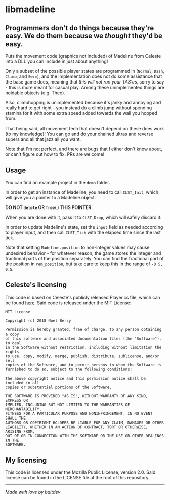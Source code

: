 # libmadeline
Programmers don't do things because they're easy. We do them because we _thought_ they'd be easy.
---
Puts the movement code (graphics not included) of Madeline from Celeste into a DLL you can include in just about anything!



Only a subset of the possible player states are programmed in (`Normal`, `Dash`, `Climb`, and `Swim`), and
the implementation does not do some assistance that the base game does,
meaning that _this will not run your TAS'es,_ sorry to say - this is more meant for casual play. Among these unimplemented things are holdable objects (e.g. Theo).

Also, climbhopping is unimplemented
because it's janky and annoying and really hard to get right - you instead do a climb jump without spending stamina for it with some extra speed added towards the wall you hopped from.



That being said, all movement tech that doesn't depend on these does work (to my knowledge)!
You can go and do your chained ultras and reverse supers and all that jazz all you want.

Note that I'm not perfect, and there are bugs that I either don't know about, or can't figure out how to fix. PRs are welcome!

## Usage

You can find an example project in the `demo` folder.

In order to get an instance of Madeline, you need to call `CLST_Init`, which will give you a pointer to a Madeline object.

**DO NOT `delete` OR `free()` THIS POINTER.**

When you are done with it, pass it to `CLST_Drop`, which will safely discard it.

In order to update Madeline's state, set the `input` field as needed according to player input,
and then call `CLST_Tick` with the elapsed time since the last tick.

Note that setting `Madeline.position` to non-integer values
may cause undesired behavior - for whatever reason, the game
stores the integer and fractional parts of the position separately.
You can find the fractional part of the position in `rem_position`, but take care to keep this in the range of `-0.5, 0.5`.

## Celeste's licensing


This code is based on Celeste's publicly released Player.cs file, which can be found [here](https://github.com/NoelFB/Celeste/blob/master/Source/Player/Player.cs). Said code is released under the MIT License:

```
MIT License

Copyright (c) 2018 Noel Berry

Permission is hereby granted, free of charge, to any person obtaining a copy
of this software and associated documentation files (the "Software"), to deal
in the Software without restriction, including without limitation the rights
to use, copy, modify, merge, publish, distribute, sublicense, and/or sell
copies of the Software, and to permit persons to whom the Software is
furnished to do so, subject to the following conditions:

The above copyright notice and this permission notice shall be included in all
copies or substantial portions of the Software.

THE SOFTWARE IS PROVIDED "AS IS", WITHOUT WARRANTY OF ANY KIND, EXPRESS OR
IMPLIED, INCLUDING BUT NOT LIMITED TO THE WARRANTIES OF MERCHANTABILITY,
FITNESS FOR A PARTICULAR PURPOSE AND NONINFRINGEMENT. IN NO EVENT SHALL THE
AUTHORS OR COPYRIGHT HOLDERS BE LIABLE FOR ANY CLAIM, DAMAGES OR OTHER
LIABILITY, WHETHER IN AN ACTION OF CONTRACT, TORT OR OTHERWISE, ARISING FROM,
OUT OF OR IN CONNECTION WITH THE SOFTWARE OR THE USE OR OTHER DEALINGS IN THE
SOFTWARE.
```

## My licensing

This code is licensed under the Mozilla Public License, version 2.0.
Said license can be found in the LICENSE file at the root of this repository.



---

_Made with love by baltdev_